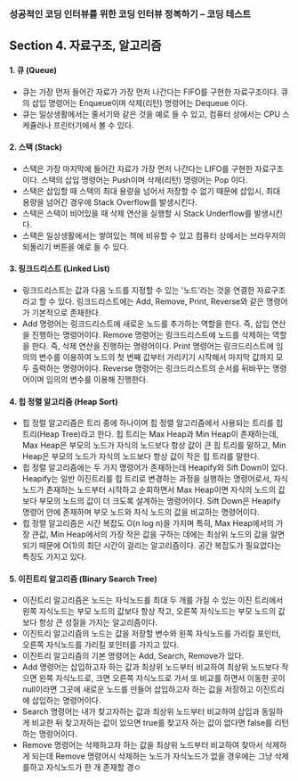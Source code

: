 ### 성공적인 코딩 인터뷰를 위한 코딩 인터뷰 정복하기 – 코딩 테스트

## Section 4. 자료구조, 알고리즘

#### 1. 큐 (Queue)

- 큐는 가장 먼저 들어간 자료가 가장 먼저 나간다는 FIFO를 구현한 자료구조이다.
  큐의 삽입 명령어는 Enqueue이며 삭제(리턴) 명령어는 Dequeue 이다.
- 큐는 일상생활에서는 줄서기와 같은 것을 예로 들 수 있고,
  컴퓨터 상에서는 CPU 스케쥴러나 프린터기에서 볼 수 있다.

#### 2. 스택 (Stack)

- 스택은 가장 마지막에 들어간 자료가 가장 먼저 나간다는 LIFO를 구현한 자료구조이다.
  스택의 삽입 명령어는 Push이며 삭제(리턴) 명령어는 Pop 이다.
- 스택은 삽입할 때 스택의 최대 용량을 넘어서 저장할 수 없기 때문에
  삽입시, 최대 용량을 넘어간 경우에 Stack Overflow를 발생시킨다.
- 스택은 스택이 비어있을 때 삭제 연산을 실행할 시 Stack Underflow를 발생시킨다.
- 스택은 일상생활에서는 쌓여있는 책에 비유할 수 있고
  컴퓨터 상에서는 브라우저의 되돌리기 버튼을 예로 들 수 있다.

#### 3. 링크드리스트 (Linked List)

- 링크드리스트는 값과 다음 노드를 지정할 수 있는 '노드'라는 것을 연결한 자료구조라고 할 수 있다.
  링크드리스트에는 Add, Remove, Print, Reverse와 같은 명령어가 기본적으로 존재한다.
- Add 명령어는 링크드리스트에 새로운 노드를 추가하는 역할을 한다. 즉, 삽입 연산을 진행하는 명령어이다.
  Remove 명령어는 링크드리스트에 노드를 삭제하는 역할을 한다. 즉, 삭제 연산을 진행하는 명령어이다.
  Print 명령어는 링크드리스트에 임의의 변수를 이용하여 노드의 첫 번째 값부터 가리키기 시작해서
  마지막 값까지 모두 출력하는 명령어이다.
  Reverse 명령어는 링크드리스트의 순서를 뒤바꾸는 명령어이며 임의의 변수를 이용해 진행한다.

#### 4. 힙 정렬 알고리즘 (Heap Sort)

- 힙 정렬 알고리즘은 트리 중에 하나이며 힙 정렬 알고리즘에서 사용되는 트리를 힙 트리(Heap Tree)라고 한다.
  힙 트리는 Max Heap과 Min Heap이 존재하는데,
  Max Heap은 부모의 노드가 자식의 노드보다 항상 값이 큰 힙 트리를 말하고,
  Min Heap은 부모의 노드가 자식의 노드보다 항상 값이 작은 힙 트리를 말한다.
- 힙 정렬 알고리즘에는 두 가지 명령어가 존재하는데
  Heapify와 Sift Down이 있다.
  Heapify는 일반 이진트리를 힙 트리로 변경하는 과정을 실행하는 명령어로서,
  자식 노드가 존재하는 노드부터 시작하고 순회하면서 Max Heap이면 자식의 노드의 값보다
  부모의 노드의 값이 더 크도록 설계하는 명령어이다.
  Sift Down은 Heapify 명령어 안에 존재하며 부모 노드와 자식 노드의 값을 비교하는 명령어이다.
- 힙 정렬 알고리즘은 시간 복잡도 O(n log n)을 가지며
  특히, Max Heap에서의 가장 큰값, Min Heap에서의 가장 작은 값을 구하는 데에는
  최상위 노드의 값을 알면 되기 때문에 O(1)의 최단 시간이 걸리는 알고리즘이다.
  공간 복잡도가 필요없다는 특징도 가지고 있다.

#### 5. 이진트리 알고리즘 (Binary Search Tree)

- 이진트리 알고리즘은 노드는 자식노드를 최대 두 개를 가질 수 있는 이진 트리에서
  왼쪽 자식노드는 부모 노드의 값보다 항상 작고, 오른쪽 자식노드는 부모 노드의 값보다 항상 큰 성질을
  가지는 알고리즘이다.
- 이진트리 알고리즘의 노드는 값을 저장할 변수와 왼쪽 자식노드를 가리킬 포인터, 오른쪽 자식노드를
  가리킬 포인터를 가지고 있다.
- 이진트리 알고리즘의 기본 명령어는 Add, Search, Remove가 있다.
- Add 명령어는 삽입하고자 하는 값과 최상위 노드부터 비교하여 최상위 노드보다 작으면
  왼쪽 자식노드로, 크면 오른쪽 자식노드로 가서 또 비교를 하면서 이동한 곳이 null이라면
  그곳에 새로운 노드를 만들어 삽입하고자 하는 값을 저장하고 이진트리에 삽입하는 명령어이다.
- Search 명령어는 내가 찾고자하는 값과 최상위 노드부터 비교하여 삽입과 동일하게 비교한 뒤
  찾고자하는 값이 있으면  true를 찾고자 하는 값이 없다면 false를 리턴하는 명령어이다.
- Remove 명령어는 삭제하고자 하는 값을 최상위 노드부터 비교하여 찾아서 삭제하게 되는데
  Remove 명령어시 삭제하는 노드가 자식노드가 없을 경우에는 그냥 삭제를하고
  자식노드가 한 개 존재할 경ㅇ

